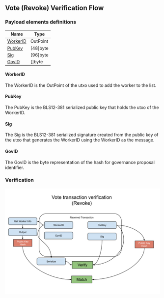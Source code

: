 Vote (Revoke) Verification Flow
--------------

### Payload elements definitions

Name | Type 
--- | --- 
[WorkerID](#workerid) | OutPoint
[PubKey](#pubkey) | [48]byte 
[Sig](#sig) | [96]byte 
[GovID](#govid) | []byte 

#### WorkerID

The WorkerID is the OutPoint of the utxo used to add the worker to the list.

#### PubKey

The PubKey is the BLS12-381 serialized public key that holds the utxo of the WorkerID.

#### Sig

The Sig is the BLS12-381 serialized signature created from the public key of the utxo that generates the WorkerID using the WorkerID as the message.

#### GovID

The GovID is the byte representation of the hash for governance proposal identifier.

### Verification

[![alt](../img/vote/vote-delete.svg)](../img/vote/vote-delete.svg?raw=true&sanitize=true)
